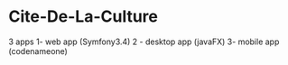 # Cite-De-La-Culture
3 apps   1- web app  (Symfony3.4)  2 - desktop app (javaFX) 3- mobile app (codenameone)
